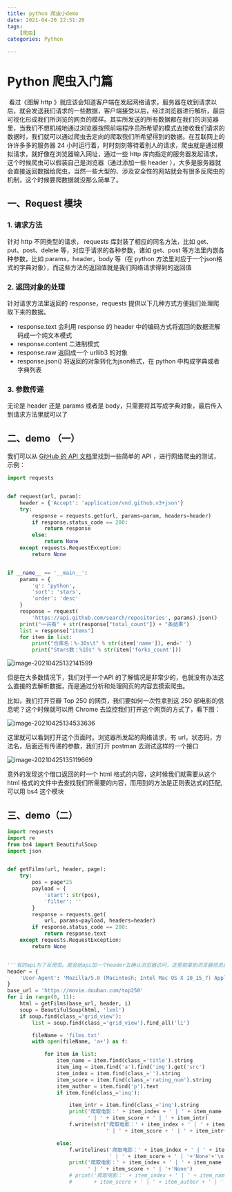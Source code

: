 ```yaml
---
title: python 爬虫小demo
date: 2021-04-20 22:51:20
tags:
	[爬虫]
categories: Python

---
```


# Python 爬虫入门篇

​	看过《图解 http 》就应该会知道客户端在发起网络请求，服务器在收到请求以后，就会发送我们请求的一些数据，客户端接受以后，经过浏览器进行解析，最后可视化形成我们所浏览的网页的模样。其实所发送的所有数据都在我们的浏览器里，当我们不想机械地通过浏览器按照前端程序员所希望的模式去接收我们请求的数据时，我们就可以通过爬虫去定向的爬取我们所希望得到的数据。在互联网上的许许多多的服务器 24 小时运行着，时时刻刻等待着别人的请求，爬虫就是通过模拟请求，就好像在浏览器输入网址，通过一些 http 库向指定的服务器发起请求，这个时候爬虫可以假装自己是浏览器（通过添加一些 header ），大多是服务器就会直接返回数据给爬虫，当然一些大型的、涉及安全性的网站就会有很多反爬虫的机制，这个时候要爬数据就没那么简单了。

<!--more-->

## 一、Request 模块

### 1. 请求方法

针对 http 不同类型的请求， requests 库封装了相应的同名方法，比如 get、put、post、delete 等，对应于请求的各种参数，诸如 get、post 等方法里内嵌各种参数，比如 params，header，body 等（在 python 方法里对应于一个json格式的字典对象），而这些方法的返回值就是我们网络请求得到的返回值

### 2. 返回对象的处理

针对请求方法里返回的 response，requests 提供以下几种方式方便我们处理爬取下来的数据。

- response.text 会利用 response 的 header 中的编码方式将返回的数据流解码成一个纯文本模式
- response.content 二进制模式
- response.raw 返回成一个 urllib3 的对象
- response.json() 将返回的对象转化为json格式，在 python 中构成字典或者字典列表

### 3. 参数传递

无论是 header 还是 params 或者是 body，只需要将其写成字典对象，最后传入到请求方法里就可以了

## 二、demo （一）

我们可以从 [GitHub 的 API 文档](https://docs.github.com/en/rest/reference/actions#list-artifacts-for-a-repository)里找到一些简单的 API ，进行网络爬虫的测试，示例：

```python
import requests


def request(url, param):
    header = {'Accept': 'application/vnd.github.v3+json'}
    try:
        response = requests.get(url, params=param, headers=header)
        if response.status_code == 200:
            return response
        else:
            return None
    except requests.RequestException:
        return None


if __name__ == '__main__':
    params = {
        'q': 'python',
        'sort': 'stars',
        'order': 'desc'
    }
    response = request(
        'https://api.github.com/search/repositories', params).json()
    print("一共有" + str(response["total_count"]) + "条结果")
    list = response["items"]
    for item in list:
        print("仓库名：%-30s\t" % str(item['name']), end=' ')
        print("Stars数：%10s" % str(item['forks_count']))

```

![image-20210425132141599](https://tva1.sinaimg.cn/large/008i3skNgy1gpvx6tdilnj30xm0qcn3m.jpg)

但是在大多数情况下，我们对于一个API 的了解情况是非常少的，也就没有办法这么直接的去解析数据，而是通过分析和处理网页的内容去摸索爬虫。

比如，我们打开豆瓣 Top 250 的网页，我们要如何一次性拿到这 250 部电影的信息呢？这个时候就可以用 Chrome 去监控我们打开这个网页的方式了，看下图：

![image-20210425134533636](https://tva1.sinaimg.cn/large/008i3skNgy1gpvxvlyu5ej31t00u07wh.jpg)

这里就可以看到打开这个页面时。浏览器所发起的网络请求，有 url，状态码，方法名，后面还有传递的参数，我们打开 postman 去测试这样的一个接口

![image-20210425135119669](https://tva1.sinaimg.cn/large/008i3skNgy1gpvy1lq0u0j310u0u0wlt.jpg)

意外的发现这个借口返回的时一个 html 格式的内容，这时候我们就需要从这个 html 格式的文件中去查找我们所需要的内容，而用到的方法是正则表达式的匹配,可以用 bs4 这个模块

## 三、demo（二）

```python
import requests
import re
from bs4 import BeautifulSoup
import json


def getFilms(url, header, page):
    try:
        pos = page*25
        payload = {
            'start': str(pos),
            'filter': ''
        }
        response = requests.get(
            url, params=payload, headers=header)
        if response.status_code == 200:
            return response.text
    except requests.RequestException:
        return None


'''有的api为了反爬虫。就会给api加一个header去确认浏览器访问，这里就拿到浏览器信息就好'''
header = {
    'User-Agent': 'Mozilla/5.0 (Macintosh; Intel Mac OS X 10_15_7) AppleWebKit/537.36 (KHTML, like Gecko) Chrome/89.0.4389.82 Safari/537.36'
}
base_url = 'https://movie.douban.com/top250'
for i in range(0, 11):
    html = getFilms(base_url, header, i)
    soup = BeautifulSoup(html, 'lxml')
    if soup.find(class_='grid_view'):
        list = soup.find(class_='grid_view').find_all('li')

        fileName = 'films.txt'
        with open(fileName, 'a+') as f:

            for item in list:
                item_name = item.find(class_='title').string
                item_img = item.find('a').find('img').get('src')
                item_index = item.find(class_='').string
                item_score = item.find(class_='rating_num').string
                item_author = item.find('p').text
                if item.find(class_='inq'):

                    item_intr = item.find(class_='inq').string
                    print('爬取电影：' + item_index + ' | ' + item_name +
                          ' | ' + item_score + ' | ' + item_intr)
                    f.write(str('爬取电影：' + item_index + ' | ' + item_name +
                                ' | ' + item_score + ' | ' + item_intr+'\n'))

                else:
                    f.writelines('爬取电影：' + item_index + ' | ' + item_name +
                                 ' | ' + item_score + ' | '+'None'+'\n')
                    print('爬取电影：' + item_index + ' | ' + item_name +
                          ' | ' + item_score + ' | '+'None')
                    # print('爬取电影：' + item_index + ' | ' + item_name + ' | ' + item_img + ' | '
                    #       + item_score + ' | ' + item_author + ' | ''' + item_intr)

```

